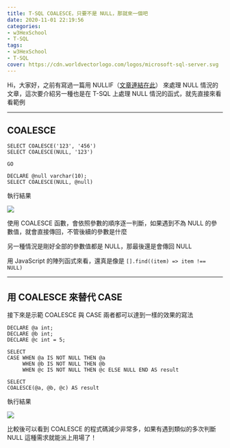 ```yaml
---
title: T-SQL COALESCE，只要不是 NULL，那就來一個吧
date: 2020-11-01 22:19:56
categories:
- w3HexSchool
- T-SQL
tags:
- w3HexSchool
- T-SQL
cover: https://cdn.worldvectorlogo.com/logos/microsoft-sql-server.svg
---
```


Hi，大家好，之前有寫過一篇用 NULLIF（[文章連結在此](https://littlehorseboy.github.io/2020/08/16/202008-t-sql-nullif/)） 來處理 NULL 情況的文章，這次要介紹另一種也是在 T-SQL 上處理 NULL 情況的函式，就先直接來看看範例

---

## COALESCE

```sql=
SELECT COALESCE('123', '456')
SELECT COALESCE(NULL, '123')

GO

DECLARE @null varchar(10);
SELECT COALESCE(NULL, @null)
```

執行結果

![](https://i.imgur.com/g7MY1og.png)

使用 COALESCE 函數，會依照參數的順序逐一判斷，如果遇到不為 NULL 的參數值，就會直接傳回，不管後續的參數是什麼

另一種情況是剛好全部的參數值都是 NULL，那最後還是會傳回 NULL

用 JavaScript 的陣列函式來看，還真是像是 `[].find((item) => item !== NULL)`

---

## 用 COALESCE 來替代 CASE

接下來是示範 COALESCE 與 CASE 兩者都可以達到一樣的效果的寫法

```sql=
DECLARE @a int;
DECLARE @b int;
DECLARE @c int = 5;

SELECT
CASE WHEN @a IS NOT NULL THEN @a
     WHEN @b IS NOT NULL THEN @b
     WHEN @c IS NOT NULL THEN @c ELSE NULL END AS result

SELECT
COALESCE(@a, @b, @c) AS result
```

執行結果

![](https://i.imgur.com/aZgEkoj.png)

比較後可以看到 COALESCE 的程式碼減少非常多，如果有遇到類似的多次判斷 NULL 這種需求就能派上用場了！
